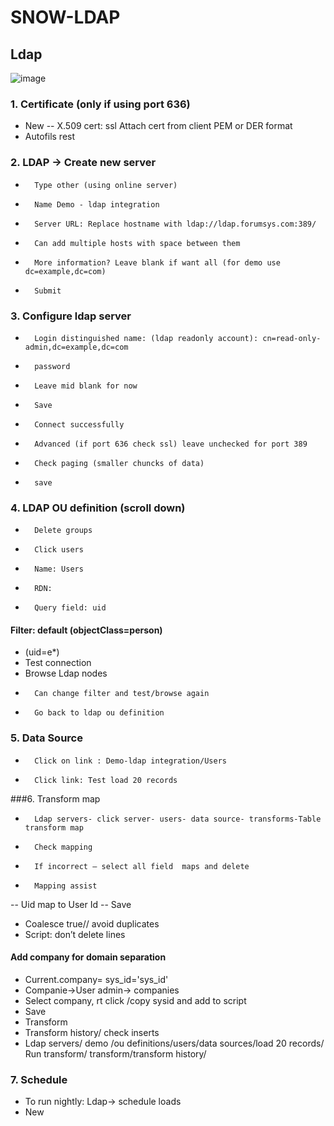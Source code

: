 # SNOW-LDAP
## Ldap
![image](https://user-images.githubusercontent.com/12488769/147888072-1dad702d-5dab-494a-9917-995bc5286a84.png)

### 1.	Certificate (only if using port 636)
-	New
-- X.509 cert: ssl Attach cert from client PEM or DER format
-	Autofils rest
	
### 2.	LDAP -> Create new  server
-		Type other (using online server)
-		Name Demo - ldap integration
-		Server URL: Replace hostname with ldap://ldap.forumsys.com:389/
-		Can add multiple hosts with space between them
-		More information? Leave blank if want all (for demo use dc=example,dc=com)
-		Submit

### 3.	Configure ldap server
-		Login distinguished name: (ldap readonly account): cn=read-only-admin,dc=example,dc=com 
-		password
-		Leave mid blank for now
-		Save
-		Connect successfully
-		Advanced (if port 636 check ssl) leave unchecked for port 389
-		Check paging (smaller chuncks of data)
-		save

### 4.	LDAP OU definition (scroll down)
-		Delete groups
-		Click users
-		Name: Users
-		RDN: 
-		Query field: uid
####	Filter: default (objectClass=person)
-	(uid=e*)
-	Test connection
-	Browse Ldap nodes
-		Can change filter and test/browse again
-		Go back to ldap ou definition

### 5.	Data Source 
-		Click on link : Demo-ldap integration/Users
-		Click link: Test load 20 records

###6.	Transform map
-		Ldap servers- click server- users- data source- transforms-Table transform map
-		Check mapping
-		If incorrect – select all field  maps and delete
-		Mapping assist
--	Uid map to User Id
--	Save
-	Coalesce true// avoid duplicates
-	Script: don’t delete lines

#### 	Add company for domain separation
-	Current.company= sys_id='sys_id'
-	Companie->User admin-> companies
-	Select company, rt click /copy sysid and add to script
-	Save
-	Transform
-	Transform history/ check inserts
-	Ldap servers/ demo /ou definitions/users/data sources/load 20 records/ Run transform/ transform/transform history/

### 7.	Schedule
-	To run nightly: Ldap-> schedule loads
-	New 
